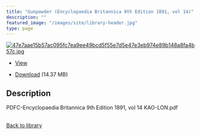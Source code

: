```yaml
---
title: "Gunpowder (Encyclopaedia Britannica 9th Edition 1891, vol 14)"
description: ""
featured_image: "/images/site/library-header.jpg"
type: page
---
```


<a href="" target="_blank">![47e7aae15b57ac095fc7ea9ee49bcd5f55e7d5e47e3eb974e89b148a8fa4b57c.jpg](/images/library/47e7aae15b57ac095fc7ea9ee49bcd5f55e7d5e47e3eb974e89b148a8fa4b57c.jpg)</a>
* <a href="" target="_blank">View</a>

* [Download]() (14.37 MB)

## Description<div>
<p>PDFC-Encyclopaedia Britannica 9th Edition 1891, vol 14 KAO-LON.pdf</p></div>

<br />[Back to library](/library/)
